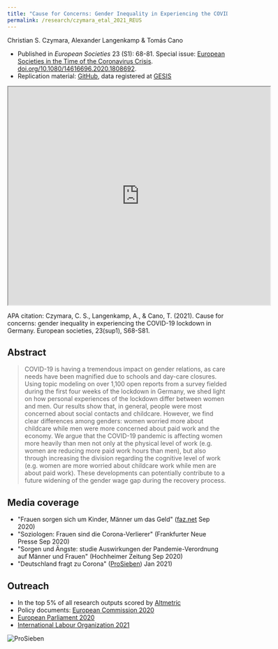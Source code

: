 ```yaml
---
title: "Cause for Concerns: Gender Inequality in Experiencing the COVID-19 Lockdown in Germany"
permalink: /research/czymara_etal_2021_REUS
---
```

Christian S. Czymara, Alexander Langenkamp & Tomás Cano

- Published in *European Societies* 23 (S1): 68-81. Special issue: [European Societies in the Time of the Coronavirus Crisis](https://www.tandfonline.com/toc/reus20/23/sup1). [doi.org/10.1080/14616696.2020.1808692](https://doi.org/10.1080/14616696.2020.1808692).
- Replication material: [GitHub](https://github.com/czymara/perceiving-COVID19-in-Germany), data registered at [GESIS](https://doi.org/10.7802/2034)

<iframe src="https://czymara.github.io/files/Czymara_2021_Cause-for-concerns.pdf" width="600" height="500"></iframe>

APA citation: Czymara, C. S., Langenkamp, A., & Cano, T. (2021). Cause for concerns: gender inequality in experiencing the COVID-19 lockdown in Germany. European societies, 23(sup1), S68-S81.

Abstract
------
> COVID-19 is having a tremendous impact on gender relations, as care needs have been magnified due to schools and day-care closures. Using topic modeling on over 1,100 open reports from a survey fielded during the first four weeks of the lockdown in Germany, we shed light on how personal experiences of the lockdown differ between women and men. Our results show that, in general, people were most concerned about social contacts and childcare. However, we find clear differences among genders: women worried more about childcare while men were more concerned about paid work and the economy. We argue that the COVID-19 pandemic is affecting women more heavily than men not only at the physical level of work (e.g. women are reducing more paid work hours than men), but also through increasing the division regarding the cognitive level of work (e.g. women are more worried about childcare work while men are about paid work). These developments can potentially contribute to a future widening of the gender wage gap during the recovery process.


Media coverage
------
- "Frauen sorgen sich um Kinder, Männer um das Geld" ([faz.net](https://www.faz.net/aktuell/rhein-main/soziologen-der-uni-frankfurt-corona-krise-bestaetigt-traditionelle-rollenmuster-16948955.html) Sep 2020)
- "Soziologen: Frauen sind die Corona-Verlierer" (Frankfurter Neue Presse Sep 2020)
- "Sorgen und Ängste: studie Auswirkungen der Pandemie-Verordnung auf Männer und Frauen" (Hochheimer Zeitung Sep 2020)
- "Deutschland fragt zu Corona" ([ProSieben](https://www.facebook.com/ProSieben/photos/a.437610102920/10158221703007921)) Jan 2021)

Outreach
------
- In the top 5% of all research outputs scored by [Altmetric](https://routledge.altmetric.com/details/88965599)
- Policy documents: [European Commission 2020](https://op.europa.eu/en/publication-detail/-/publication/a1016d77-2562-11eb-9d7e-01aa75ed71a1/language-en/format-PDF/source-174747154)
- [European Parliament 2020](https://op.europa.eu/en/publication-detail/-/publication/ecfe8a54-4f04-11eb-b59f-01aa75ed71a1/language-en/format-PDF/source-183317381)
- [International Labour Organization 2021](https://www.ilo.org/ilc/ILCSessions/109/reports/reports-to-the-conference/WCMS_792123/lang--en/index.htm)

![ProSieben](https://czymara.github.io/images/media_2021_ProSieben.jpg)


